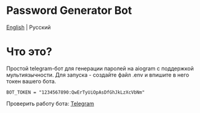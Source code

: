 # Password Generator Bot
[English](README.md) | Русский

# Что это?

Простой telegram-бот для генерации паролей на aiogram с поддержкой мультиязычности.
Для запуска - создайте файл .env и впишите в него токен вашего бота.
```
BOT_TOKEN = "1234567890:QwErTyUiOpAsDfGhJkLzXcVbNm"
```

Проверить работу бота: [Telegram](https://t.me/Password_SimpleGenBot)

